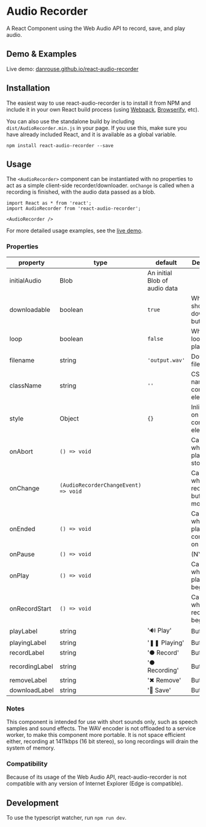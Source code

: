 # Audio Recorder

A React Component using the Web Audio API to record, save, and play audio.

## Demo & Examples

Live demo: [danrouse.github.io/react-audio-recorder](https://danrouse.github.io/react-audio-recorder/)

## Installation

The easiest way to use react-audio-recorder is to install it from NPM and include it in your own React build process (using [Webpack](http://webpack.js.org/), [Browserify](http://browserify.org), etc).

You can also use the standalone build by including `dist/AudioRecorder.min.js` in your page. If you use this, make sure you have already included React, and it is available as a global variable.

```
npm install react-audio-recorder --save
```

## Usage

The `<AudioRecorder>` component can be instantiated with no properties to act as a simple client-side recorder/downloader. `onChange` is called when a recording is finished, with the audio data passed as a blob.

```
import React as * from 'react';
import AudioRecorder from 'react-audio-recorder';

<AudioRecorder />
```

For more detailed usage examples, see the [live demo](http://kremonte.github.io/react-audio-recorder/).

### Properties

| property       | type                                 | default                       | Description                                    |
| -------------- | ------------------------------------ | ----------------------------- | ---------------------------------------------- |
| initialAudio   | Blob                                 | An initial Blob of audio data |
| downloadable   | boolean                              | `true`                        | Whether to show a download button              |
| loop           | boolean                              | `false`                       | Whether to loop audio playback                 |
| filename       | string                               | `'output.wav'`                | Downloaded file name                           |
| className      | string                               | `''`                          | CSS class name on the container element        |
| style          | Object                               | `{}`                          | Inline styles on the container element         |
| onAbort        | `() => void`                         |                               | Callback when playback is stopped              |
| onChange       | `(AudioRecorderChangeEvent) => void` |                               | Callback when the recording buffer is modified |
| onEnded        | `() => void`                         |                               | Callback when playback completes on its own    |
| onPause        | `() => void`                         |                               | (NYI)                                          |
| onPlay         | `() => void`                         |                               | Callback when playback begins                  |
| onRecordStart  | `() => void`                         |                               | Callback when recording begins                 |
| playLabel      | string                               | '🔊 Play'                     | Button label                                   |
| playingLabel   | string                               | '❚❚ Playing'                  | Button label                                   |
| recordLabel    | string                               | '● Record'                    | Button label                                   |
| recordingLabel | string                               | '● Recording'                 | Button label                                   |
| removeLabel    | string                               | '✖ Remove'                    | Button label                                   |
| downloadLabel  | string                               | '💾 Save'                     | Button label                                   |

### Notes

This component is intended for use with short sounds only, such as speech samples and sound effects. The WAV encoder is not offloaded to a service worker, to make this component more portable. It is not space efficient either, recording at 1411kbps (16 bit stereo), so long recordings will drain the system of memory.

### Compatibility

Because of its usage of the Web Audio API, react-audio-recorder is not compatible with any version of Internet Explorer (Edge is compatible).

## Development

To use the typescript watcher, run `npm run dev`.
